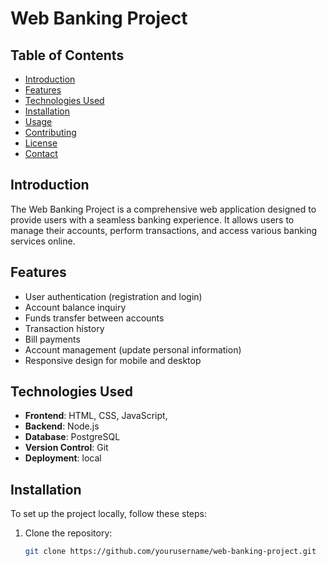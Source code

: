 # Web Banking Project

## Table of Contents
- [Introduction](#introduction)
- [Features](#features)
- [Technologies Used](#technologies-used)
- [Installation](#installation)
- [Usage](#usage)
- [Contributing](#contributing)
- [License](#license)
- [Contact](#contact)

## Introduction
The Web Banking Project is a comprehensive web application designed to provide users with a seamless banking experience. It allows users to manage their accounts, perform transactions, and access various banking services online.

## Features
- User authentication (registration and login)
- Account balance inquiry
- Funds transfer between accounts
- Transaction history
- Bill payments
- Account management (update personal information)
- Responsive design for mobile and desktop

## Technologies Used
- **Frontend**: HTML, CSS, JavaScript,
- **Backend**: Node.js
- **Database**: PostgreSQL 
- **Version Control**: Git
- **Deployment**: local

## Installation
To set up the project locally, follow these steps:

1. Clone the repository:
   ```bash
   git clone https://github.com/yourusername/web-banking-project.git
